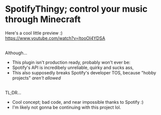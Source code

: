 # SpotifyThingy; control your music through Minecraft

Here's a cool little preview :)<br>
https://www.youtube.com/watch?v=ltooOI4YDSA

<br>Although...
+ This plugin isn't production ready, probably won't ever be:
+ Spotify's API is incredibely unreliable, quirky and sucks ass,
+ This also supposedly breaks Spotify's developer TOS, because "hobby projects" *aren't allowed*

<br>TL;DR...
+ Cool concept; bad code, and near impossible thanks to Spotify :)<br>
+ I'm likely not gonna be continuing with this project lol.

